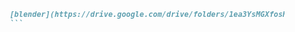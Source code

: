  ```markdown
          [blender](https://drive.google.com/drive/folders/1ea3YsMGXfosHT0SgMkJALpweg4_hyj5B?usp=sharing)
          ```
